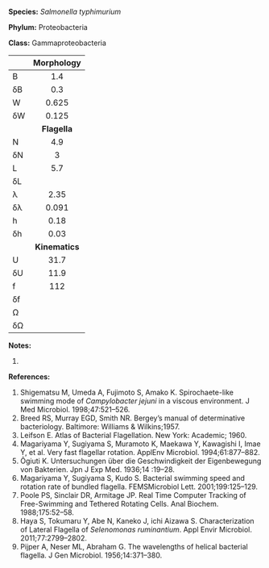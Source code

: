 **Species:** *Salmonella typhimurium*

**Phylum:** Proteobacteria

**Class:** Gammaproteobacteria

|    | **Morphology** |
|:-- | :------------: |
| B  | 1.4 |
| δB | 0.3 |
| W  | 0.625 |
| δW | 0.125 |
|    | **Flagella** |
| N  | 4.9 |
| δN | 3 |
| L  | 5.7 |
| δL |  |
| λ  | 2.35 |
| δλ | 0.091 |
| h  | 0.18 |
| δh | 0.03 |
|    | **Kinematics** |
| U  | 31.7 |
| δU | 11.9 |
| f  | 112 |
| δf |  |
| Ω  |  |
| δΩ |  |

**Notes:**

1.

**References:**

1. Shigematsu M, Umeda A, Fujimoto S, Amako K.  Spirochaete-like swimming mode of *Campylobacter jejuni* in a viscous environment.  J Med Microbiol. 1998;47:521–526.
1. Breed RS, Murray EGD, Smith NR.  Bergey’s manual of determinative bacteriology.  Baltimore:  Williams & Wilkins;1957.
1. Leifson E.  Atlas of Bacterial Flagellation.  New York:  Academic; 1960.
1. Magariyama Y, Sugiyama S, Muramoto K, Maekawa Y, Kawagishi I, Imae Y, et al. Very fast flagellar rotation. ApplEnv Microbiol. 1994;61:877–882.
1. Ôgiuti K.  Untersuchungen über die Geschwindigkeit der Eigenbewegung von Bakterien.  Jpn J Exp Med. 1936;14 :19–28.
1. Magariyama Y, Sugiyama S, Kudo S.  Bacterial swimming speed and rotation rate of bundled flagella.  FEMSMicrobiol Lett. 2001;199:125–129.
1. Poole PS, Sinclair DR, Armitage JP.  Real Time Computer Tracking of Free-Swimming and Tethered Rotating Cells. Anal Biochem. 1988;175:52–58.
1. Haya S, Tokumaru Y, Abe N, Kaneko J, ichi Aizawa S.  Characterization of Lateral Flagella of *Selenomonas ruminantium*.  Appl Envir Microbiol. 2011;77:2799–2802.
1. Pijper A, Neser ML, Abraham G.  The wavelengths of helical bacterial flagella.  J Gen Microbiol. 1956;14:371–380.
